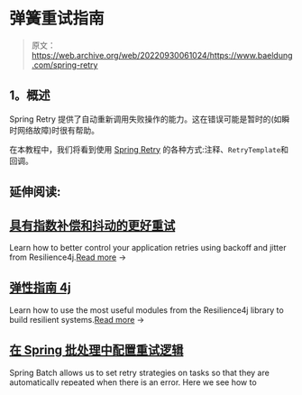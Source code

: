 # 弹簧重试指南

> 原文：<https://web.archive.org/web/20220930061024/https://www.baeldung.com/spring-retry>

## **1。概述**

Spring Retry 提供了自动重新调用失败操作的能力。这在错误可能是暂时的(如瞬时网络故障)时很有帮助。

在本教程中，我们将看到使用 [Spring Retry](https://web.archive.org/web/20220821110620/https://github.com/spring-projects/spring-retry) 的各种方式:注释、`RetryTemplate`和回调。

## 延伸阅读:

## [具有指数补偿和抖动的更好重试](/web/20220821110620/https://www.baeldung.com/resilience4j-backoff-jitter)

Learn how to better control your application retries using backoff and jitter from Resilience4j.[Read more](/web/20220821110620/https://www.baeldung.com/resilience4j-backoff-jitter) →

## [弹性指南 4j](/web/20220821110620/https://www.baeldung.com/resilience4j)

Learn how to use the most useful modules from the Resilience4j library to build resilient systems.[Read more](/web/20220821110620/https://www.baeldung.com/resilience4j) →

## [在 Spring 批处理中配置重试逻辑](/web/20220821110620/https://www.baeldung.com/spring-batch-retry-logic)

Spring Batch allows us to set retry strategies on tasks so that they are automatically repeated when there is an error. Here we see how to configure it.[Read more](/web/20220821110620/https://www.baeldung.com/spring-batch-retry-logic) →

## **2。Maven 依赖关系**

让我们从**将 `spring-retry`依赖项添加到我们的`pom.xml` 文件**开始:

[PRE0]

我们还需要将 Spring AOP 添加到我们的项目中:

[PRE1]

看看 Maven Central 上的最新版本的 [spring-retry](https://web.archive.org/web/20220821110620/https://search.maven.org/search?q=spring-retry) 和 [spring-aspects](https://web.archive.org/web/20220821110620/https://search.maven.org/search?q=a:spring-aspects) 依赖项。

## **3。启用弹簧重试**

为了在应用程序中启用 Spring Retry，**我们需要将`@EnableRetry`注释**添加到我们的`@Configuration` 类中:

[PRE2]

## **4。使用弹簧重试**

### **4.1。`@Retryable`没有恢复**

**我们可以使用`@Retryable`注释为方法**添加重试功能:

[PRE3]

这里，当抛出`.`时，尝试重试

根据`@Retryable`的默认行为，**重试最多可能发生三次，两次重试之间有一秒钟的延迟。**

### **4.2。`@Retryable`** **`@Recover`**

**现在让我们使用`@Recover`注释**添加一个恢复方法:

[PRE4]

这里，当一个`SQLException` 被抛出`.`**`@Recover`注释定义了一个单独的恢复方法，当一个`@Retryable`方法因指定的异常而失败时。**

因此，如果`retryServiceWithRecovery` 方法在三次尝试后继续抛出一个`SqlException`，那么`recover()`方法将被调用。

恢复处理程序应该有第一个类型为 *Throwable* (可选)的参数和相同的返回类型。下面的 参数以相同的顺序从失败方法的参数列表中填充。

### **4.3。定制`@Retryable's`行为**

为了定制一个重试的行为，**我们可以使用参数`maxAttempts`和** `**backoff**`:

[PRE5]

最多会有两次尝试和 100 毫秒的延迟。

### 4.4。使用弹簧属性

我们也可以在`@Retryable`注释中使用属性。

为了演示这一点，**我们将看到如何将`delay`和`maxAttempts`的值具体化到一个属性文件中。**

首先，让我们在一个名为`retryConfig.` `properties`的文件中定义属性:

[PRE6]

然后，我们指示我们的`@Configuration`类加载这个文件:

[PRE7]

最后，**我们可以在我们的`@Retryable`定义**中注入`retry.maxAttempts`和`retry.maxDelay`的值:

[PRE8]

请注意**我们现在用的是`maxAttemptsExpression`和`delayExpression`T5，而不是`maxAttempts`和`delay`。**

## **5。`RetryTemplate`**

### **5.1。`RetryOperations`**

Spring Retry 提供了`RetryOperations`接口，该接口提供了一组`execute()`方法:

[PRE9]

`RetryCallback`是`execute()`的参数，是允许插入失败后需要重试的业务逻辑的接口:

[PRE10]

### **5.2。`RetryTemplate`配置**

`RetryTemplate`是`RetryOperations`的一个实现。

让我们在我们的`@Configuration`类中配置一个`RetryTemplate` bean:

[PRE11]

`RetryPolicy` 决定何时应该重试操作。

`SimpleRetryPolicy` 用于重试固定次数。另一方面，`BackOffPolicy` 用于控制重试尝试之间的回退。

最后，`FixedBackOffPolicy` 在继续之前暂停一段固定的时间。

### **5.3。使用`RetryTemplate`**

为了运行带有重试处理的代码，我们可以调用`r` `etryTemplate.execute()` 方法 :

[PRE12]

我们可以使用 lambda 表达式来代替匿名类:

[PRE13]

## **6。听众**

侦听器在重试时提供额外的回调。我们可以在不同的重试中使用这些来处理各种交叉问题。

### **6.1。添加回调**

回调在一个`RetryListener`接口中提供:

[PRE14]

`open`和`close`回调出现在整个重试之前和之后，而`onError` 适用于单个`RetryCallback` 调用。

### 6.2。注册监听器

接下来，我们将侦听器(`DefaultListenerSupport)` 注册到我们的`RetryTemplate` bean:

[PRE15]

## **7。测试结果**

为了结束我们的示例，让我们验证结果:

[PRE16]

从测试日志中我们可以看到，我们已经正确地配置了`RetryTemplate`和`RetryListener`:

[PRE17]

## **8。** **结论**

在本文中，我们看到了如何使用注释、`RetryTemplate`和回调监听器来使用 Spring Retry。

GitHub 上的[提供了示例的源代码。](https://web.archive.org/web/20220821110620/https://github.com/eugenp/tutorials/tree/master/spring-scheduling)